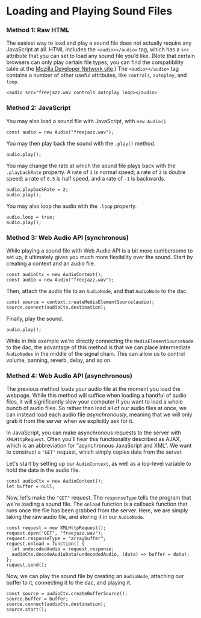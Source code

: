 # Loading and Playing Sound Files

### Method 1: Raw HTML

The easiest way to load and play a sound file does not actually require any
JavaScript at all.  HTML includes the `<audio></audio>` tag, which has a `src`
attribute that you can set to load any sound file you'd like.  (Note that
certain browsers can only play certain file types; you can find the
compatibility table at the [Mozilla Developer Network
site](https://developer.mozilla.org/en-US/docs/Web/HTML/Supported_media_formats#Browser_compatibility).)
The `<audio></audio>` tag contains a number of other useful attributes, like
`controls`, `autoplay`, and `loop`.

	<audio src="freejazz.wav controls autoplay loop></audio>


### Method 2: JavaScript

You may also load a sound file with JavaScript, with `new Audio()`.

	const audio = new Audio("freejazz.wav");

You may then play back the sound with the `.play()` method.

	audio.play();

You may change the rate at which the sound file plays back with the
`.playbackRate` property.  A rate of `1` is normal speed; a rate of `2` is
double speed; a rate of `0.5` is half speed, and a rate of `-1` is backwards.

	audio.playbackRate = 2;
	audio.play();

You may also loop the audio with the `.loop` property.

	audio.loop = true;
	audio.play();


### Method 3: Web Audio API (synchronous)

While playing a sound file with Web Audio API is a bit more cumbersome to set
up, it ultimately gives you much more flexibility over the sound.  Start by
creating a context and an audio file.

	const audioCtx = new AudioContext();
	const audio = new Audio("freejazz.wav");

Then, attach the audio file to an `AudioNode`, and that `AudioNode` to the dac.

	const source = context.createMediaElementSource(audio);
	source.connect(audioCtx.destination);

Finally, play the sound.

	audio.play();

While in this example we're directly connecting the `MediaElementSourceNode` to
the dac, the advantage of this method is that we can place intermediate
`AudioNodes` in the middle of the signal chain.  This can allow us to control
volume, panning, reverb, delay, and so on.

### Method 4: Web Audio API (asynchronous)

The previous method loads your audio file at the moment you load the webpage.  While
this method will suffice when loading a handful of audio files, it will
significantly slow your computer if you want to load a whole bunch of audio
files.  So rather than load all of our audio files at once, we can instead load
each audio file *asynchronously*, meaning that we will only grab it from the server
when we explicitly ask for it.

In JavaScript, you can make asynchronous requests to the server with
`XMLHttpRequest`.  Often you'll hear this functionality described as AJAX,
which is an abbreviation for "asynchronous JavaScript and XML".  We want to
construct a `"GET"` request, which simply copies data from the server.

Let's start by setting up our `AudioContext`, as well as a top-level variable
to hold the data in the audio file.

	const audioCtx = new AudioContext();
	let buffer = null;

Now, let's make the `"GET"` request.  The `responseType` tells the program that
we're loading a sound file.  The `onload` function is a callback function that
runs once the file has been grabbed from the server.  Here, we are simply
taking the raw audio file, and storing it in our `AudioNode`.

	const request = new XMLHttpRequest();
	request.open("GET", "freejazz.wav");
	request.responseType = "arraybuffer";
	request.onload = function() {
	  let undecodedAudio = request.response;
	  audioCtx.decodeAudioData(undecodedAudio, (data) => buffer = data);
	};
	request.send();

Now, we can play the sound file by creating an `AudioNode`, attaching our
buffer to it, connecting it to the dac, and playing it.

	const source = audioCtx.createBufferSource();
	source.buffer = buffer;
	source.connect(audioCtx.destination);
	source.start();

